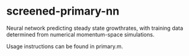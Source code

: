 # screened-primary-nn
Neural network predicting steady state growthrates, with training data determined from numerical momentum-space simulations.

Usage instructions can be found in primary.m.